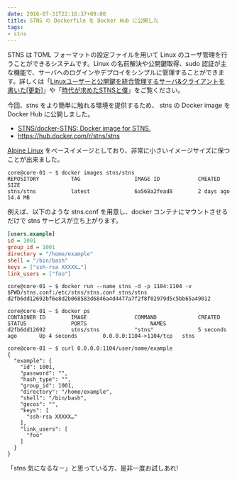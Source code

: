 ```yaml
---
date: 2016-07-31T22:16:37+09:00
title: STNS の Dockerfile を Docker Hub に公開した
tags:
- stns
---
```

STNS は TOML フォーマットの設定ファイルを用いて Linux のユーザ管理を行うことができるシステムです。Linux の名前解決や公開鍵取得、sudo 認証が主な機能で、サーバへのログインやデプロイをシンプルに管理することができます。詳しくは「[Linuxユーザーと公開鍵を統合管理するサーバ&クライアントを書いた\[更新\]](https://ten-snapon.com/archives/1228)」や「[時代が求めたSTNSと僕](https://speakerdeck.com/pyama86/shi-dai-gaqiu-metastnstopu)」をご覧ください。

今回、stns をより簡単に触れる環境を提供するため、 stns の Docker image を Docker Hub に公開しました。

- [STNS/docker\-STNS: Docker image for STNS\.](https://github.com/STNS/docker-STNS)
- https://hub.docker.com/r/stns/stns

[Alpine Linux](http://alpinelinux.org/) をベースイメージとしており、非常に小さいイメージサイズに保つことが出来ました。

```console
core@core-01 ~ $ docker images stns/stns
REPOSITORY          TAG                 IMAGE ID            CREATED             SIZE
stns/stns           latest              6a568a2fead8        2 days ago          14.4 MB
```

例えば、以下のような stns.conf を用意し、docker コンテナにマウントさせるだけで stns サービスが立ち上がります。

```ini
[users.example]
id = 1001
group_id = 1001
directory = "/home/example"
shell = "/bin/bash"
keys = ["ssh-rsa XXXXX…"]
link_users = ["foo"]
```

```console
core@core-01 ~ $ docker run --name stns -d -p 1104:1104 -v $PWD/stns.conf:/etc/stns/stns.conf stns/stns
d2fb6dd12692bf6e8d2b068583d6846a4d4477a7f2f8f02979d5c5bb65a49012

core@core-01 ~ $ docker ps
CONTAINER ID        IMAGE               COMMAND             CREATED             STATUS              PORTS                    NAMES
d2fb6dd12692        stns/stns           "stns"              5 seconds ago       Up 4 seconds        0.0.0.0:1104->1104/tcp   stns

core@core-01 ~ $ curl 0.0.0.0:1104/user/name/example
{
  "example": {
    "id": 1001,
    "password": "",
    "hash_type": "",
    "group_id": 1001,
    "directory": "/home/example",
    "shell": "/bin/bash",
    "gecos": "",
    "keys": [
      "ssh-rsa XXXXX…"
    ],
    "link_users": [
      "foo"
    ]
  }
}
```

「stns 気になるなー」と思っている方、是非一度お試しあれ!
